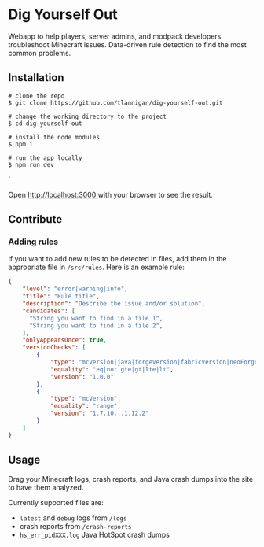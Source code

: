 # Dig Yourself Out
Webapp to help players, server admins, and modpack developers troubleshoot Minecraft issues. Data-driven rule detection to find the most common problems.

## Installation
```
# clone the repo
$ git clone https://github.com/tlannigan/dig-yourself-out.git

# change the working directory to the project
$ cd dig-yourself-out

# install the node modules
$ npm i

# run the app locally
$ npm run dev
```
`

Open [http://localhost:3000](http://localhost:3000) with your browser to see the result.

## Contribute

### Adding rules
If you want to add new rules to be detected in files, add them in the appropriate file in `/src/rules`. Here is an example rule:

```json
{
    "level": "error|warning|info",
    "title": "Rule title",
    "description": "Describe the issue and/or solution",
    "candidates": [
      "String you want to find in a file 1",
      "String you want to find in a file 2",
    ],
    "onlyAppearsOnce": true,
    "versionChecks": [
        {
            "type": "mcVersion|java|forgeVersion|fabricVersion|neoForgeVersion",
            "equality": "eq|not|gte|gt|lte|lt",
            "version": "1.0.0"
        },
        {
            "type": "mcVersion",
            "equality": "range",
            "version": "1.7.10...1.12.2"
        }
    ]
}
```

## Usage
Drag your Minecraft logs, crash reports, and Java crash dumps into the site to have them analyzed.

Currently supported files are:
- `latest` and `debug` logs from `/logs`
- crash reports from `/crash-reports`
- `hs_err_pidXXX.log` Java HotSpot crash dumps
